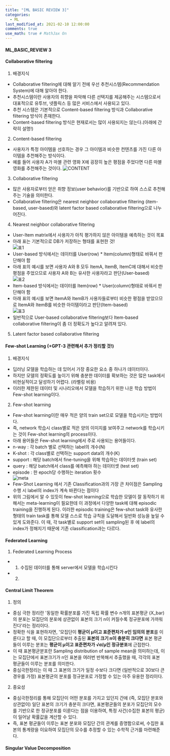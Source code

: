 ```yaml
---
title: "[ML BASIC REVIEW 3]"
categories: 
  - ML
last_modified_at: 2021-02-10 12:00:00
comments: true
use_math: true # MathJax On
---
```


#### ML_BASIC_REVIEW 3

#### Collaborative filtering

1. 배경지식
- Collaborative filtering에 대해 알기 전에 우선 추천시스템(Recommendation System)에 대해 알아야 한다. 
- 추천시스템이란 사용자의 취향을 파악해 다른 선택지를 제공해주는 시스템으로서 대표적으로 유투브, 넷플릭스 등 많은 서비스에서 사용되고 있다.
- 추천 시스템은 기본적으로 Content-based filtering 방식과 Collaborative filtering 방식이 존재한다.
- Content-based filtering 방식은 현재로서는 많이 사용되지는 않는다.(아래에 간략히 설명!)

2. Content-based filtering
- 사용자가 특정 아이템을 선호하는 경우 그 아이템과 비슷한 컨텐츠를 가진 다른 아이템을 추천해주는 방식이다.
- 예를 들어 사용자 A가 마블 관련 영화 X에 굉장히 높은 평점을 주었다면 다른 마블 영화를 추천해주는 것이다.
  ![CONTENT](https://user-images.githubusercontent.com/62474292/107618528-0c773d00-6c95-11eb-87a1-7da886817a87.JPG)

3. Collaborative filtering
- 많은 사용자로부터 얻은 취향 정보(user behavior)를 기반으로 하여 스스로 추천해주는 기술을 의미한다.
- Collaborative filtering은 nearest neighbor collaborative filtering (item-based, user-based)와 latent factor based collaborative filtering으로 나누어진다.

4. Nearest neighbor collaborative filtering
- User-Item matrix에서 사용자가 아직 평가하지 않은 아이템을 예측하는 것이 목표
- 아래 표는 기본적으로 DB가 저장하는 형태를 표현한 것! <br>
  ![표1](https://user-images.githubusercontent.com/62474292/107643779-f16af400-6cb9-11eb-9274-56174ec009ce.JPG) <br>
- User-based 방식에서는 데이터를 User(row) * Item(column)형태로 바꿔서 판단해야 함
- 아래 표의 예시를 보면 사용자 A와 B 모두 ItemA, ItemB, ItemC에 대해서 비슷한 평점을 주었으므로 사용자 A와 B는 유사한 사용자라고 판단(User-based) <br>
  ![표2](https://user-images.githubusercontent.com/62474292/107643781-f2038a80-6cb9-11eb-899b-520566430b80.JPG) 
- Item-based 방식에서는 데이터를 Item(row) * User(column)형태로 바꿔서 판단해야 함
- 아래 표의 예시를 보면 ItemA와 ItemB가 사용자들로부터 비슷한 평점을 받았으므로 ItemA와 ItemB를 비슷한 아이템이라고 판단(Item-based) <br>
  ![표3](https://user-images.githubusercontent.com/62474292/107644231-853cc000-6cba-11eb-80c9-8da9c76c1ea1.JPG) <br>
- 일반적으로 User-based collaborative filtering보다 Item-based collaborative filtering이 좀 더 정확도가 높다고 알려져 있다.

5. Latent factor based collaborative filtering


#### Few-shot Learning (+GPT-3 관련해서 추가 정리할 것!)

1. 배경지식
- 딥러닝 모델을 학습하는 데 있어서 가장 중요한 요소 중 하나가 데이터이다.
- 하지만 모델의 정확도를 높이기 위해 충분한 데이터를 확보하는 것은 많은 task에서 비현실적이고 달성하기 어렵다. (라벨링 비용)
- 이러한 제한된 데이터 및 시나리오에서 모델을 학습하기 위한 나온 학습 방법이 Few-shot learning이다.

2. Few-shot learning
- Few-shot learning이란 매우 적은 양의 train set으로 모델을 학습시키는 방법이다.
- 즉, network 학습시 class별로 적은 양의 이미지를 보여주고 network를 학습시키는 것이 Few-shot learning의 process이다.
- 아래 용어들은 Few-shot learning에서 주로 사용되는 용어들이다.
- n-way : 각 batch 별로 선택하는 label의 개수(N)
- K-shot : 각 class별로 선택하는 support data의 개수(K)
- support : 해당 batch에서 fine-tuning을 위해 학습하는 데이터셋 (train set)
- query : 해당 batch에서 class를 예측해야 하는 데이터셋 (test set)
- episode : 한 epoch당 수행하는 iteration 횟수 <br>
  ![meta](https://user-images.githubusercontent.com/62474292/107664101-698fe480-6ccf-11eb-8b8f-56f589b9c971.JPG) <br>
- Few-Shot Learning 에서 기존 Classification과의 가장 큰 차이점은 Sampling 수행 시 label의 index가 계속 바뀐다는 점이다 
- 위의 그림에서 알 수 있듯이 few-shot learning으로 학습한 모델이 잘 동작하기 위해서는 meta-learning이 필요한데 이 과정에서 다양한 task에 대해 episodic training을 진행하게 된다. 이러한 episodic training은 few-shot task와 유사한 형태의 train task를 통해 모델 스스로 학습 규칙을 도달해서 일반화 성능을 높일 수 있게 도와준다. 이 때, 각 task별로 support set이 sampling된 후 에 label의 index가 정해지기 때문에 기존 classification과는 다르다.


#### Federated Learning

1. Federated Learning Process
- 1. 수집된 데이터를 통해 server에서 모델을 학습시킨다
- 2. 
#### Central Limit Theorem

1. 정의
- 중심 극한 정리란 '동일한 확률분포를 가진 독립 확률 변수 n개의 표본평균 (X_bar)의 분포는 모집단의 분포에 상관없이 표본의 크기 n이 커질수록 정규분포에 가까워진다'라는 정리이다.
- 정확한 식을 표현하자면, '모집단이 **평균이 μ이고 표준편차가 σ인 임의의 분포**를 이룬다고 할 때, 이 모집단으로부터 추출된 **표본의 크기 n이 충분히 크다면** 표본 평균들이 이루는 분포는 **평균이 μ이고 표준편차가 √σ/μ인 정규분포**에 근접한다.
- 이 때 표본평균분포란 Sampling distribution of sample mean을 의미하는데, 이는 모집단에서 표본크기가 n인 표본을 여러번 반복해서 추출했을 때, 각각의 표본 평균들이 이루는 분포를 의미한다.
- 중심극한정리는 이 때 그 표본의 크기가 일정 수보다 크다면 (일반적으로 30보다 큰 경우를 가정) 표본평균의 분포를 정규분포로 가정할 수 있는 아주 유용한 정리이다.

2. 중요성
- 중심극한정리를 통해 모집단이 어떤 분포를 가지고 있던지 간에 (즉, 모집단 분포와 상관없이) 일단 표본의 크기가 충분히 크다면, 표본평균들의 분포가 모집단의 모수를 기반으로 한 정규분포를 이룬다는 점을 이용하여, 특정 사건(수집한 표본의 평균)이 일어날 확률값을 계산할 수 있다.
- 즉, 표본 평균들이 이루는 표본 분포와 모집단 간의 관계를 증명함으로써, 수집한 표본의 통계량을 이요하여 모집단의 모수를 추정할 수 있는 수학적 근거를 마련해준다.

#### Singular Value Decomposition
